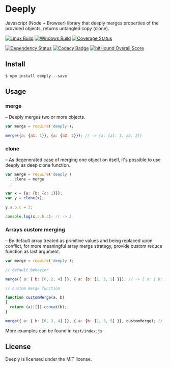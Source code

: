 # Deeply

Javascript (Node + Browser) library that deeply merges properties of the provided objects, returns untangled copy (clone).

[![Linux Build](https://img.shields.io/travis/alexindigo/deeply/master.svg?label=linux:0.10-5.x)](https://travis-ci.org/alexindigo/deeply)
[![Windows Build](https://img.shields.io/appveyor/ci/alexindigo/deeply/master.svg?label=windows:0.10-5.x)](https://ci.appveyor.com/project/alexindigo/deeply)
[![Coverage Status](https://img.shields.io/coveralls/alexindigo/deeply/master.svg?label=code+coverage)](https://coveralls.io/github/alexindigo/deeply?branch=master)

[![Dependency Status](https://img.shields.io/david/alexindigo/deeply.svg)](https://david-dm.org/alexindigo/deeply)
[![Codacy Badge](https://img.shields.io/codacy/5f1289b78b7346498797f9f3cd674408.svg)](https://www.codacy.com/app/alexindigo/deeply)
[![bitHound Overall Score](https://www.bithound.io/github/alexindigo/deeply/badges/score.svg)](https://www.bithound.io/github/alexindigo/deeply)

## Install

```
$ npm install deeply --save
```

## Usage

### merge
– Deeply merges two or more objects.

``` javascript
var merge = require('deeply');

merge({a: {a1: 1}}, {a: {a2: 2}}); // -> {a: {a1: 1, a2: 2}}
```

### clone
– As degenerated case of merging one object on itself, it's possible to use deeply as deep clone function.

``` javascript
var merge = require('deeply')
  , clone = merge
  ;

var x = {a: {b: {c: 1}}};
var y = clone(x);

y.a.b.c = 2;

console.log(x.a.b.c); // -> 1
```

### Arrays custom merging
– By default array treated as primitive values and being replaced upon conflict, for more meaningful array merge strategy, provide custom reduce function as last argument.

``` javascript
var merge = require('deeply');

// default behavior

merge({ a: { b: [0, 2, 4] }}, { a: {b: [1, 3, 5] }}); // -> { a: { b: [1, 3, 5] }}

// custom merge function

function customMerge(a, b)
{
  return (a||[]).concat(b);
}

merge({ a: { b: [0, 2, 4] }}, { a: {b: [1, 3, 5] }}, customMerge); // -> { a: { b: [0, 2, 4, 1, 3, 5] }}
```

More examples can be found in ```test/index.js```.

## License

Deeply is licensed under the MIT license.
